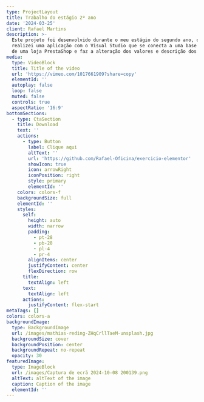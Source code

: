 ```yaml
---
type: ProjectLayout
title: Trabalho do estágio 2º ano
date: '2024-03-25'
client: Rafael Martins
description: >-
  Este projeto foi desenvolvido durante o meu estágio do segundo ano, onde
  realizei uma aplicação com o Visual Studio que se conecta a uma base de dados
  de uma loja PrestaShop e faz a alteração dos valores e descrição dos produtos.
media:
  type: VideoBlock
  title: Title of the video
  url: 'https://vimeo.com/1017661909?share=copy'
  elementId: ''
  autoplay: false
  loop: false
  muted: false
  controls: true
  aspectRatio: '16:9'
bottomSections:
  - type: CtaSection
    title: Download
    text: ''
    actions:
      - type: Button
        label: Clique aqui
        altText: ''
        url: 'https://github.com/Rafael-Oficina/exercicio-elementor'
        showIcon: true
        icon: arrowRight
        iconPosition: right
        style: primary
        elementId: ''
    colors: colors-f
    backgroundSize: full
    elementId: ''
    styles:
      self:
        height: auto
        width: narrow
        padding:
          - pt-28
          - pb-28
          - pl-4
          - pr-4
        alignItems: center
        justifyContent: center
        flexDirection: row
      title:
        textAlign: left
      text:
        textAlign: left
      actions:
        justifyContent: flex-start
metaTags: []
colors: colors-a
backgroundImage:
  type: BackgroundImage
  url: /images/mathias-reding-ZHqCrllTaeM-unsplash.jpg
  backgroundSize: cover
  backgroundPosition: center
  backgroundRepeat: no-repeat
  opacity: 30
featuredImage:
  type: ImageBlock
  url: /images/Captura de ecrã 2024-10-08 200139.png
  altText: altText of the image
  caption: Caption of the image
  elementId: ''
---
```

